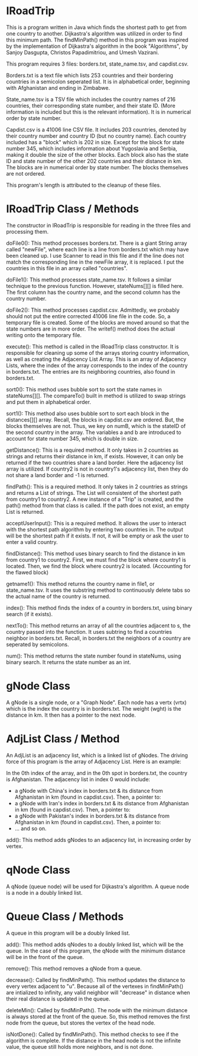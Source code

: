 # IRoadTrip

This is a program written in Java which finds the shortest path to get from one country to another. Dijkastra's algorithm was utilized in order to find this minimum path. The findMinPath() method in this program was inspired by the implementation of Dijkastra's algorithm in the book "Algorithms", by Sanjoy Dasgupta, Christos Papadimitriou, and Umesh Vazirani. 

This program requires 3 files: borders.txt, state_name.tsv, and capdist.csv. 

Borders.txt is a text file which lists 253 countries and their bordering countries in a semicolon seperated list. It is in alphabetical order, beginning with Afghanistan and ending in Zimbabwe. 

State_name.tsv is a TSV file which includes the country names of 216 countries, their corresponding state number, and their state ID. (More information is included but this is the relevant information). It is in numerical order by state number. 

Capdist.csv is a 41006 line CSV file. It includes 203 countries, denoted by their country number and country ID (but no country name). Each country included has a "block" which is 202 in size. Except for the block for state number 345, which includes information about Yugoslavia and Serbia, making it double the size of the other blocks. Each block also has the state ID and state number of the other 202 countries and their distance in km. The blocks are in numerical order by state number. The blocks themselves are not ordered. 

This program's length is attributed to the cleanup of these files. 

# IRoadTrip Class / Methods
The constructor in IRoadTrip is responsible for reading in the three files and processing them. 

doFile0(): This method processes borders.txt. There is a giant String array called "newFile", where each line is a line from borders.txt which may have been cleaned up. I use Scanner to read in this file and if the line does not match the corresponding line in the newFile array, it is replaced. I put the countries in this file in an array called "countries".

doFile1(): This method processes state_name.tsv. It follows a similar technique to the previous function. However, stateNums[][] is filled here. The first column has the country name, and the second column has the country number. 

doFile2(): This method processes capdist.csv. Admittedly, we probably should not put the entire corrected 41006 line file in the code. So, a temporary file is created. Some of the blocks are moved around so that the state numbers are in more order. The writef() method does the actual writing onto the temporary file. 

execute(): This method is called in the IRoadTrip class constructor. It is responsible for cleaning up some of the arrays storing country information, as well as creating the Adjacency List Array. This is an array of Adjacency Lists, where the index of the array corresponds to the index of the country in borders.txt. The entries are its neighboring countries, also found in borders.txt.

sort0(): This method uses bubble sort to sort the state names in stateNums[][]. The compareTo() built in method is utilized to swap strings and put them in alphabetical order. 

sort1(): This method also uses bubble sort to sort each block in the distances[][] array. Recall, the blocks in capdist.csv are ordered. But, the blocks themselves are not. Thus, we key on numB, which is the stateID of the second country in the array. The variables a and b are introduced to account for state number 345, which is double in size. 

getDistance(): This is a required method. It only takes in 2 countries as strings and returns their distance in km, if exists. However, it can only be returned if the two countries share a land border. Here the adjacency list array is utilized. If country2 is not in country1's adjacency list, then they do not share a land border and -1 is returned. 

findPath(): This is a required method. It only takes in 2 countries as strings and returns a List of strings. The List will consistent of the shortest path from country1 to country2. A new instance of a "Trip" is created, and the path() method from that class is called. If the path does not exist, an empty List is returned. 

acceptUserInput(): This is a required method. It allows the user to interact with the shortest path algorithm by entering two countries in. The output will be the shortest path if it exists. If not, it will be empty or ask the user to enter a valid country. 

findDistance(): This method uses binary search to find the distance in km from country1 to country2. First, we must find the block where country1 is located. Then, we find the block where country2 is located. (Accounting for the flawed block) 

getname1(): This method returns the country name in file1, or state_name.tsv. It uses the substring method to continuously delete tabs so the actual name of the country is returned. 

index(): This method finds the index of a country in borders.txt, using binary search (if it exists). 

nextTo(): This method returns an array of all the countries adjacent to s, the country passed into the function. It uses subtring to find a countries neighbor in borders.txt. Recall, in borders.txt the neighbors of a country are seperated by semicolons. 

num(): This method returns the state number found in stateNums, using binary search. It returns the state number as an int. 

# gNode Class
A gNode is a single node, or a "Graph Node". Each node has a vertx (vrtx) which is the index the country is in borders.txt. The weight (wght) is the distance in km. It then has a pointer to the next node. 

# AdjList Class / Method
An AdjList is an adjacency list, which is a linked list of gNodes. The driving force of this program is the array of Adjacency List. Here is an example: 

In the 0th index of the array, and in the 0th spot in borders.txt, the country is Afghanistan. The adjacency list in index 0 would include:
- a gNode with China's index in borders.txt & its distance from Afghanistan in km (found in capdist.csv). Then, a pointer to: 
- a gNode with Iran's index in borders.txt & its distance from Afghanistan in km (found in capdist.csv). Then, a pointer to:
- a gNode with Pakistan's index in borders.txt & its distance from Afghanistan in km (found in capdist.csv). Then, a pointer to:
- ... and so on.

add(): This method adds gNodes to an adjacency list, in increasing order by vertex. 

# qNode Class
A qNode (queue node) will be used for Dijkastra's algorithm. A queue node is a node in a doubly linked list. 

# Queue Class / Methods
A queue in this program will be a doubly linked list. 

add(): This method adds qNodes to a doubly linked list, which will be the queue. In the case of this program, the qNode with the minimum distance will be in the front of the queue. 

remove(): This method removes a qNode from a queue. 

decrease(): Called by findMinPath(). This method updates the distance to every vertex adjacent to "u". Because all of the vertexes in findMinPath() are intialized to infinity, any valid neighbor will "decrease" in distance when their real distance is updated in the queue. 

deleteMin(): Called by findMinPath(). The node with the minimum distance is always stored at the front of the queue. So, this method removes the first node from the queue, but stores the vertex of the head node.

isNotDone(): Called by findMinPath(). This method checks to see if the algorithm is complete. If the distance in the head node is not the infinite value, the queue still holds more neighbors, and is not done. 

# 

